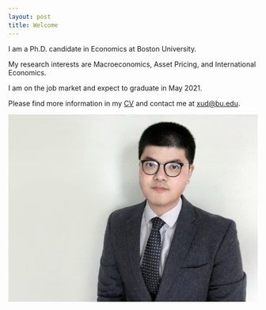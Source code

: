 ```yaml
---
layout: post
title: Welcome
---
```


I am a Ph.D. candidate in Economics at Boston University.

My research interests are Macroeconomics, Asset Pricing, and International Economics.

I am on the job market and expect to graduate in May 2021.

Please find more information in my [CV](/archive/dongweixu_cv.pdf) and contact me at [xud@bu.edu](mailto:xud@bu.edu).

<!-- ![Pandemic Version](/public/IMG_3914.JPG "Pandemic Version") -->

<img src="/public/IMG_3914.JPG" alt="Pandemic Version" width="1000"/>

